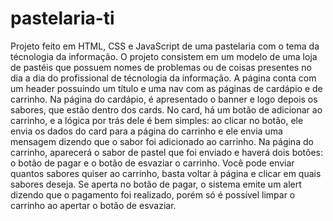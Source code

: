 # pastelaria-ti
Projeto feito em HTML, CSS e JavaScript de uma pastelaria com o tema da técnologia da informação.
O projeto consistem em um modelo de uma loja de pastéis que possuem nomes de problemas ou de coisas
presentes no dia a dia do profissional de técnologia da informação. A página conta com um header possuindo
um título e uma nav com as páginas de cardápio e de carrinho. Na página do cardápio, é apresentado o banner
e logo depois os sabores, que estão dentro dos cards. No card, há um botão de adicionar ao carrinho, e a
lógica por trás dele é bem simples: ao clicar no botão, ele envia os dados do card para a página do carrinho
e ele envia uma mensagem dizendo que o sabor foi adicionado ao carrinho. Na página do carrinho, aparecerá o
sabor de pastel que foi enviado e haverá dois botões: o botão de pagar e o botão de esvaziar o carrinho. Você pode
enviar quantos sabores quiser ao carrinho, basta voltar à página e clicar em quais sabores deseja. Se aperta no botão
de pagar, o sistema emite um alert dizendo que o pagamento foi realizado, porém só é possível limpar o carrinho ao
apertar o botão de esvaziar.
